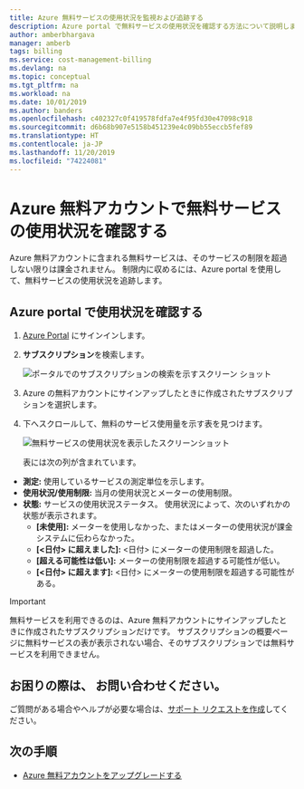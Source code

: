 ```yaml
---
title: Azure 無料サービスの使用状況を監視および追跡する
description: Azure portal で無料サービスの使用状況を確認する方法について説明します。
author: amberbhargava
manager: amberb
tags: billing
ms.service: cost-management-billing
ms.devlang: na
ms.topic: conceptual
ms.tgt_pltfrm: na
ms.workload: na
ms.date: 10/01/2019
ms.author: banders
ms.openlocfilehash: c402327c0f419578fdfa7e4f95fd30e47098c918
ms.sourcegitcommit: d6b68b907e5158b451239e4c09bb55eccb5fef89
ms.translationtype: HT
ms.contentlocale: ja-JP
ms.lasthandoff: 11/20/2019
ms.locfileid: "74224081"
---
```

# <a name="check-usage-of-free-services-included-with-your-azure-free-account"></a>Azure 無料アカウントで無料サービスの使用状況を確認する

Azure 無料アカウントに含まれる無料サービスは、そのサービスの制限を超過しない限りは課金されません。 制限内に収めるには、Azure portal を使用して、無料サービスの使用状況を追跡します。

## <a name="check-usage-in-the-azure-portal"></a>Azure portal で使用状況を確認する

1.  [Azure Portal](https://portal.azure.com) にサインインします。

2.  **サブスクリプション**を検索します。

    ![ポータルでのサブスクリプションの検索を示すスクリーン ショット](./media/billing-check-usage-of-free-services/billing-search-subscriptions.png)

3.  Azure の無料アカウントにサインアップしたときに作成されたサブスクリプションを選択します。

4.  下へスクロールして、無料のサービス使用量を示す表を見つけます。

    ![無料サービスの使用状況を表示したスクリーンショット](./media/billing-check-usage-of-free-services/subscription-usage-free-services.png)

    表には次の列が含まれています。

* **測定:** 使用しているサービスの測定単位を示します。
* **使用状況/使用制限:** 当月の使用状況とメーターの使用制限。
* **状態:** サービスの使用状況ステータス。 使用状況によって、次のいずれかの状態が表示されます。
  * **[未使用]:** メーターを使用しなかった、またはメーターの使用状況が課金システムに伝わらなかった。
  * **[\<日付> に超えました]:** \<日付> にメーターの使用制限を超過した。
  * **[超える可能性は低い]:** メーターの使用制限を超過する可能性が低い。
  * **[\<日付> に超えます]:** \<日付> にメーターの使用制限を超過する可能性がある。

> [!IMPORTANT]
>
> 無料サービスを利用できるのは、Azure 無料アカウントにサインアップしたときに作成されたサブスクリプションだけです。 サブスクリプションの概要ページに無料サービスの表が表示されない場合、そのサブスクリプションでは無料サービスを利用できません。

## <a name="need-help-contact-us"></a>お困りの際は、 お問い合わせください。

ご質問がある場合やヘルプが必要な場合は、[サポート リクエストを作成](https://go.microsoft.com/fwlink/?linkid=2083458)してください。

## <a name="next-steps"></a>次の手順
- [Azure 無料アカウントをアップグレードする](billing-upgrade-azure-subscription.md)
